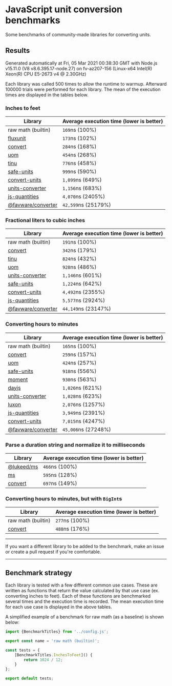 # JavaScript unit conversion benchmarks

Some benchmarks of community-made libraries for converting units.

## Results

<!-- beginblock(results) -->

Generated automatically at Fri, 05 Mar 2021 00:38:30 GMT with Node.js v15.11.0 (V8 v8.6.395.17-node.27) on fv-az207-156 (Linux-x64 Intel(R) Xeon(R) CPU E5-2673 v4 @ 2.30GHz)

Each library was called 500 times to allow the runtime to warmup.
Afterward 100000 trials were performed for each library.
The mean of the execution times are displayed in the tables below.

### Inches to feet

| Library                                                            | Average execution time (lower is better) |
| ------------------------------------------------------------------ | ---------------------------------------- |
| raw math (builtin)                                                 | `169`ns (100%)                           |
| [fluxunit](https://npmjs.com/package/fluxunit)                     | `173`ns (102%)                           |
| [convert](https://npmjs.com/package/convert)                       | `284`ns (168%)                           |
| [uom](https://npmjs.com/package/uom)                               | `454`ns (268%)                           |
| [tinu](https://npmjs.com/package/tinu)                             | `776`ns (458%)                           |
| [safe-units](https://npmjs.com/package/safe-units)                 | `999`ns (590%)                           |
| [convert-units](https://npmjs.com/package/convert-units)           | `1,099`ns (649%)                         |
| [units-converter](https://npmjs.com/package/units-converter)       | `1,156`ns (683%)                         |
| [js-quantities](https://npmjs.com/package/js-quantities)           | `4,070`ns (2405%)                        |
| [@favware/converter](https://npmjs.com/package/@favware/converter) | `42,599`ns (25179%)                      |

### Fractional liters to cubic inches

| Library                                                            | Average execution time (lower is better) |
| ------------------------------------------------------------------ | ---------------------------------------- |
| raw math (builtin)                                                 | `191`ns (100%)                           |
| [convert](https://npmjs.com/package/convert)                       | `342`ns (179%)                           |
| [tinu](https://npmjs.com/package/tinu)                             | `824`ns (432%)                           |
| [uom](https://npmjs.com/package/uom)                               | `928`ns (486%)                           |
| [units-converter](https://npmjs.com/package/units-converter)       | `1,146`ns (601%)                         |
| [safe-units](https://npmjs.com/package/safe-units)                 | `1,224`ns (642%)                         |
| [convert-units](https://npmjs.com/package/convert-units)           | `4,492`ns (2355%)                        |
| [js-quantities](https://npmjs.com/package/js-quantities)           | `5,577`ns (2924%)                        |
| [@favware/converter](https://npmjs.com/package/@favware/converter) | `44,149`ns (23147%)                      |

### Converting hours to minutes

| Library                                                            | Average execution time (lower is better) |
| ------------------------------------------------------------------ | ---------------------------------------- |
| raw math (builtin)                                                 | `165`ns (100%)                           |
| [convert](https://npmjs.com/package/convert)                       | `259`ns (157%)                           |
| [uom](https://npmjs.com/package/uom)                               | `424`ns (257%)                           |
| [safe-units](https://npmjs.com/package/safe-units)                 | `918`ns (556%)                           |
| [moment](https://npmjs.com/package/moment)                         | `930`ns (563%)                           |
| [dayjs](https://npmjs.com/package/dayjs)                           | `1,026`ns (621%)                         |
| [units-converter](https://npmjs.com/package/units-converter)       | `1,028`ns (623%)                         |
| [luxon](https://npmjs.com/package/luxon)                           | `2,076`ns (1257%)                        |
| [js-quantities](https://npmjs.com/package/js-quantities)           | `3,949`ns (2391%)                        |
| [convert-units](https://npmjs.com/package/convert-units)           | `7,015`ns (4247%)                        |
| [@favware/converter](https://npmjs.com/package/@favware/converter) | `45,006`ns (27248%)                      |

### Parse a duration string and normalize it to milliseconds

| Library                                            | Average execution time (lower is better) |
| -------------------------------------------------- | ---------------------------------------- |
| [@lukeed/ms](https://npmjs.com/package/@lukeed/ms) | `466`ns (100%)                           |
| [ms](https://npmjs.com/package/ms)                 | `595`ns (128%)                           |
| [convert](https://npmjs.com/package/convert)       | `697`ns (149%)                           |

### Converting hours to minutes, but with `BigInt`s

| Library                                      | Average execution time (lower is better) |
| -------------------------------------------- | ---------------------------------------- |
| raw math (builtin)                           | `277`ns (100%)                           |
| [convert](https://npmjs.com/package/convert) | `488`ns (176%)                           |

<!-- endblock(results) -->

---

If you want a different library to be added to the benchmark, make an issue or create a pull request if you're comfortable.

---

## Benchmark strategy

Each library is tested with a few different common use cases.
These are written as functions that return the value calculated by that use case (ex. converting inches to feet).
Each of these functions are benchmarked several times and the execution time is recorded.
The mean execution time for each use case is displayed in the above tables.

A simplified example of a benchmark for raw math (as a baseline) is shown below:

```js
import {BenchmarkTitles} from '../config.js';

export const name = 'raw math (builtin)';

const tests = {
	[BenchmarkTitles.InchesToFeet]() {
		return 1024 / 12;
	}
};

export default tests;
```
